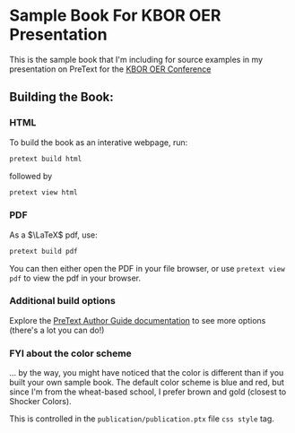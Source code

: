 # Sample Book For KBOR OER Presentation

This is the sample book that I'm including for source examples in my presentation on PreText for the [KBOR OER Conference](https://www.kansasregents.org/academic_affairs/open-educational-resources/oer-conference)

## Building the Book:

### HTML 

To build the book as an interative webpage, run:

```bash
pretext build html
```

followed by 

``` bash
pretext view html
```

### PDF 

As a $\LaTeX$ pdf, use:

``` bash
pretext build pdf
```
You can then either open the PDF in your file browser, or use `pretext view pdf` to view the pdf in your browser.


### Additional build options

Explore the [PreText Author Guide documentation](https://pretextbook.org/doc/guide/html/processing-publisher-stringparam.html) to see more options (there's a lot you can do!)

### FYI about the color scheme
 
... by the way, you might have noticed that the color is different than if you built your own sample book. The default color scheme is blue and red, but since I'm from the wheat-based school, I prefer brown and gold (closest to Shocker Colors).

This is controlled in the `publication/publication.ptx` file `css style` tag.
